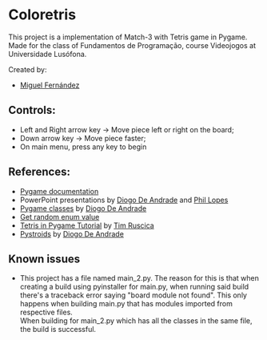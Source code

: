 # Coloretris

This project is a implementation of Match-3 with Tetris game in Pygame.<br> Made for the class of Fundamentos de Programação, course Videojogos at Universidade Lusófona.<br>

Created by:
- [Miguel Fernández](https://github.com/MizuRyujin)

## Controls:
- Left and Right arrow key -> Move piece left or right on the board;
- Down arrow key -> Move piece faster;
- On main menu, press any key to begin

## References:
- [Pygame documentation](https://www.pygame.org/docs/)
- PowerPoint presentations by [Diogo De Andrade](https://github.com/DiogoDeAndrade) and [Phil Lopes](https://github.com/WorshipCookies)
- [Pygame classes](https://www.youtube.com/watch?v=7iZ5cJGjcgU&list=PLheBz0T_uVP2u0N3tNHlWQ6494JX_ZqQY&ab_channel=DiogoAndrade) by [Diogo De Andrade](https://github.com/DiogoDeAndrade)
- [Get random enum value](https://stackoverflow.com/questions/24243500/random-choice-on-enum)
- [Tetris in Pygame Tutorial](https://www.youtube.com/watch?v=uoR4ilCWwKA&list=WL&index=6&t=561s&ab_channel=TechWithTim) by [Tim Ruscica](https://github.com/techwithtim)
- [Pystroids](https://github.com/DiogoDeAndrade/Pysteroids) by [Diogo De Andrade](https://github.com/DiogoDeAndrade)

## Known issues
  - This project has a file named main_2.py. The reason for this is that when creating a build using pyinstaller for main.py, when running said build there's a traceback error saying "board module not found". This only happens when building main.py that has modules imported from respective files. <br> When building for main_2.py which has all the classes in the same file, the build is successful.
